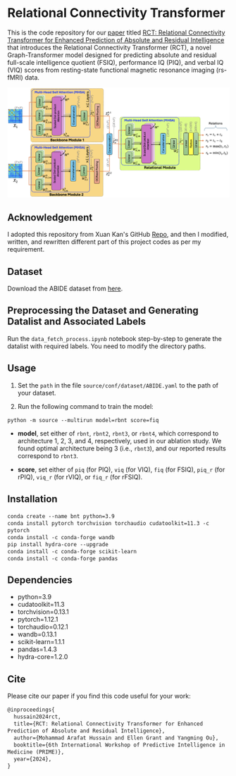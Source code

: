 # Relational Connectivity Transformer

This is the code repository for our [paper](#cite) titled [RCT: Relational Connectivity Transformer for Enhanced Prediction of Absolute and Residual Intelligence](https://github.com/marafathussain/marafathussain.github.io/blob/source/assets/pdf/prime2024.pdf) that introduces the Relational Connectivity Transformer (RCT), a novel Graph-Transformer model designed for predicting absolute and residual full-scale intelligence quotient (FSIQ), performance IQ (PIQ), and verbal IQ (VIQ) scores from resting-state functional magnetic resonance imaging (rs-fMRI) data.

![Relational Connectivity Transformer](figure/Fig1.png)

## Acknowledgement

I adopted this repository from Xuan Kan's GitHub [Repo](https://github.com/Wayfear/BrainNetworkTransformer), and then I modified, written, and rewritten different part of this project codes as per my requirement.

## Dataset

Download the ABIDE dataset from [here](https://drive.google.com/file/d/14UGsikYH_SQ-d_GvY2Um2oEHw3WNxDY3/view?usp=sharing).

## Preprocessing the Dataset and Generating Datalist and Associated Labels

Run the  ```data_fetch_process.ipynb``` notebook step-by-step to generate the datalist with required labels. You need to modify the directory paths.

## Usage

1. Set the ```path``` in the file ```source/conf/dataset/ABIDE.yaml``` to the path of your dataset.

2. Run the following command to train the model:

```
python -m source --multirun model=rbnt score=fiq
```

- **model**, set either of ```rbnt```, ```rbnt2```, ```rbnt3```, or ```rbnt4```, which correspond to architecture 1, 2, 3, and 4, respectively, used in our ablation study. We found optimal architecture being 3 (i.e., ```rbnt3```), and our reported results correspond to ```rbnt3```.

- **score**, set either of ```piq``` (for PIQ), ```viq``` (for VIQ), ```fiq``` (for FSIQ), ```piq_r``` (for rPIQ), ```viq_r``` (for rVIQ), or ```fiq_r``` (for rFSIQ). 


## Installation

```
conda create --name bnt python=3.9
conda install pytorch torchvision torchaudio cudatoolkit=11.3 -c pytorch
conda install -c conda-forge wandb
pip install hydra-core --upgrade
conda install -c conda-forge scikit-learn
conda install -c conda-forge pandas
```

## Dependencies

  - python=3.9
  - cudatoolkit=11.3
  - torchvision=0.13.1
  - pytorch=1.12.1
  - torchaudio=0.12.1
  - wandb=0.13.1
  - scikit-learn=1.1.1
  - pandas=1.4.3
  - hydra-core=1.2.0


<a name="cite"></a>

## Cite

Please cite our paper if you find this code useful for your work:
```
@inproceedings{
  hussain2024rct,
  title={RCT: Relational Connectivity Transformer for Enhanced Prediction of Absolute and Residual Intelligence},
  author={Mohammad Arafat Hussain and Ellen Grant and Yangming Ou},
  booktitle={6th International Workshop of Predictive Intelligence in Medicine (PRIME)},
  year={2024},
}
```
